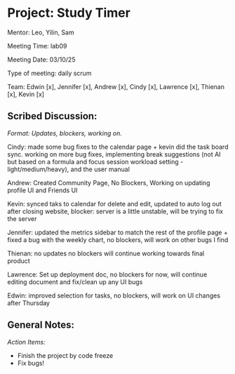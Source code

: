 # Project: Study Timer
Mentor: Leo, Yilin, Sam

Meeting Time: lab09

Meeting Date: 03/10/25

Type of meeting: daily scrum

Team: Edwin [x], Jennifer [x], Andrew [x], Cindy [x], Lawrence [x], Thienan [x], Kevin [x]

## Scribed Discussion:
_Format: Updates, blockers, working on._

Cindy: made some bug fixes to the calendar page + kevin did the task board sync. working on more bug fixes, implementing break suggestions (not AI but based on a formula and focus session workload setting - light/medium/heavy), and the user manual

Andrew: Created Community Page, No Blockers, Working on updating profile UI and Friends UI

Kevin: synced taks to calendar for delete and edit, updated to auto log out after closing website, blocker: server is a little unstable, will be trying to fix the server

Jennifer: updated the metrics sidebar to match the rest of the profile page + fixed a bug with the weekly chart, no blockers, will work on other bugs I find

Thienan: no updates no blockers will continue working towards final product

Lawrence: Set up deployment doc, no blockers for now, will continue editing document and fix/clean up any UI bugs

Edwin: improved selection for tasks, no blockers, will work on UI changes after Thursday

## General Notes:

*Action Items:*
- Finish the project by code freeze
- Fix bugs!
